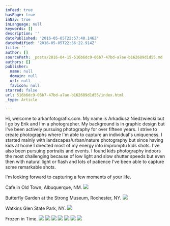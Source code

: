 ```yaml
---
inFeed: true
hasPage: true
inNav: true
inLanguage: null
keywords: []
description: ''
datePublished: '2016-05-05T22:57:40.146Z'
dateModified: '2016-05-05T22:56:22.914Z'
title: ''
author: []
sourcePath: _posts/2016-04-15-516b6dc9-06b7-47bd-a7ae-b162689d1d55.md
authors: []
publisher:
  name: null
  domain: null
  url: null
  favicon: null
starred: false
url: 516b6dc9-06b7-47bd-a7ae-b162689d1d55/index.html
_type: Article

---
```

Hi, welcome to arkanfotografix.com. My name is Arkadiusz Niedzwiecki but I go by Erik and I'm a photographer. My background is in graphic design but I've been actively pursuing photography for over fifteen years. I strive to create photographs where I'm able to capture an individual's uniqueness. I started mainly with landscapes/urban/nature photography but since having kids at home I directed most of my energy into impromptu kids shots. I've also been pursuing portraits and events. I found kids photography indoors the most challenging because of low light and slow shutter speeds but even then with natural light or flash and lots of patience I've been able to capture some remarkable shots.

I'm looking forward to capturing a few moments of your life.

  
Cafe in Old Town, Albuquerque, NM. ![](https://the-grid-user-content.s3-us-west-2.amazonaws.com/65a2ad8f-e398-4bcf-9b3b-871505fa4d9a.jpg)

Butterfly Garden at the Strong Museum, Rochester, NY.
![](https://the-grid-user-content.s3-us-west-2.amazonaws.com/e95545a0-a3b4-4b1c-8403-4317425a45d5.jpg)

Watkins Glen State Park, NY.
![](https://the-grid-user-content.s3-us-west-2.amazonaws.com/ccec4550-efab-4990-8970-098472741735.jpg)

Frozen in Time.
![](https://the-grid-user-content.s3-us-west-2.amazonaws.com/f7a6690c-f7d8-4785-9e5a-e9aa8a321c34.jpg)
![](https://the-grid-user-content.s3-us-west-2.amazonaws.com/ec7c4aa4-7e81-43dd-a71b-a51bddd54d75.jpg)
![](https://s3-us-west-2.amazonaws.com/the-grid-img/p/94765a23e3df8c06c5a6ff0781ced87bb1bd02cb.jpg)
![](https://the-grid-user-content.s3-us-west-2.amazonaws.com/13e683f6-0662-4d49-a784-f85d79341f9b.jpg)
![](https://the-grid-user-content.s3-us-west-2.amazonaws.com/ec6a2baa-8712-4c54-8a94-40035ee98eb4.jpg)
![](https://the-grid-user-content.s3-us-west-2.amazonaws.com/e5eddc17-991d-450f-985f-513b3eb1c3cb.jpg)
![](https://s3-us-west-2.amazonaws.com/the-grid-img/p/f0b5b902f819d18a93eb65b6b7b573e69cf52616.jpg)